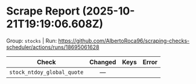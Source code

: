 # Scrape Report (2025-10-21T19:19:06.608Z)

Group: `stocks`  |  Run: https://github.com/AlbertoRoca96/scraping-checks-scheduler/actions/runs/18695061628

| Check | Changed | Keys | Error |
|---|:---:|:--|:--|
| `stock_ntdoy_global_quote` | — |  |  |
